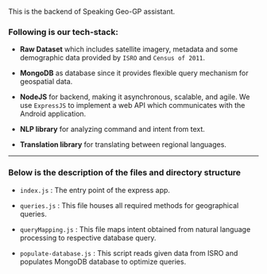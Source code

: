 This is the backend of Speaking Geo-GP assistant.

### Following is our tech-stack:

* **Raw Dataset** which includes satellite imagery, metadata and some demographic data provided by `ISRO` and `Census of 2011`.

* **MongoDB** as database since it provides flexible query mechanism for geospatial data.

* **NodeJS** for backend, making it asynchronous, scalable, and agile.
  We use `ExpressJS` to implement a web API which communicates with the Android application.

* **NLP library** for analyzing command and intent from text.

* **Translation library** for translating between regional languages.

---

### Below is the description of the files and directory structure

* `index.js` : The entry point of the express app.
* `queries.js` : This file houses all required methods for geographical queries.
* `queryMapping.js` : This file maps intent obtained from natural language processing to respective database query.

* `populate-database.js` : This script reads given data from ISRO and populates MongoDB database to optimize queries.
